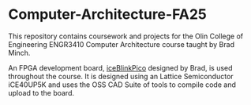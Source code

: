 # Computer-Architecture-FA25
This repository contains coursework and projects for the Olin College of Engineering ENGR3410 Computer Architecture course taught by Brad Minch.

An FPGA development board, [iceBlinkPico](https://github.com/bminch/iceBlinkPico/) designed by Brad, is used throughout the course. It is designed using an Lattice Semiconductor iCE40UP5K and uses the OSS CAD Suite of tools to compile code and upload to the board.

